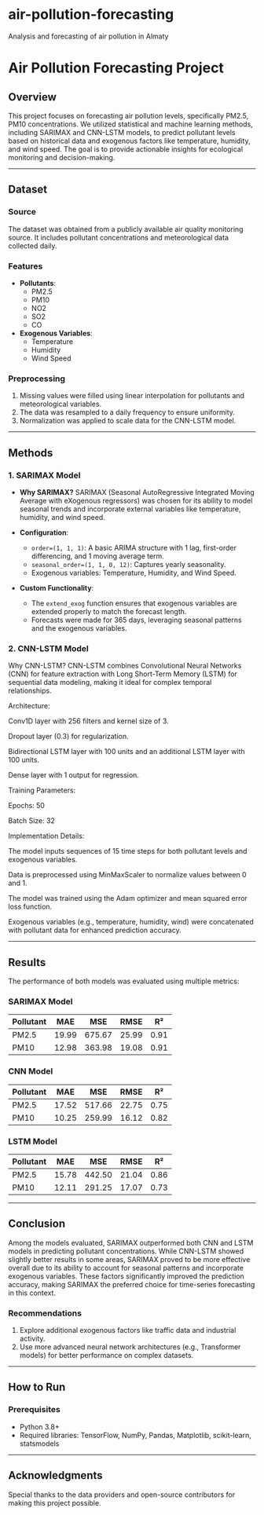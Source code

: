 # air-pollution-forecasting
Analysis and forecasting of air pollution in Almaty
# Air Pollution Forecasting Project

## Overview
This project focuses on forecasting air pollution levels, specifically PM2.5, PM10 concentrations. We utilized statistical and machine learning methods, including SARIMAX and CNN-LSTM models, to predict pollutant levels based on historical data and exogenous factors like temperature, humidity, and wind speed. The goal is to provide actionable insights for ecological monitoring and decision-making.

---

## Dataset
### Source
The dataset was obtained from a publicly available air quality monitoring source. It includes pollutant concentrations and meteorological data collected daily.

### Features
- **Pollutants**:
  - PM2.5
  - PM10
  - NO2
  - SO2
  - CO
- **Exogenous Variables**:
  - Temperature
  - Humidity
  - Wind Speed

### Preprocessing
1. Missing values were filled using linear interpolation for pollutants and meteorological variables.
2. The data was resampled to a daily frequency to ensure uniformity.
3. Normalization was applied to scale data for the CNN-LSTM model.

---

## Methods

### 1. **SARIMAX Model**
- **Why SARIMAX?**
  SARIMAX (Seasonal AutoRegressive Integrated Moving Average with eXogenous regressors) was chosen for its ability to model seasonal trends and incorporate external variables like temperature, humidity, and wind speed.

- **Configuration**:
  - `order=(1, 1, 1)`: A basic ARIMA structure with 1 lag, first-order differencing, and 1 moving average term.
  - `seasonal_order=(1, 1, 0, 12)`: Captures yearly seasonality.
  - Exogenous variables: Temperature, Humidity, and Wind Speed.

- **Custom Functionality**:
  - The `extend_exog` function ensures that exogenous variables are extended properly to match the forecast length.
  - Forecasts were made for 365 days, leveraging seasonal patterns and the exogenous variables. 

### 2. **CNN-LSTM Model**
Why CNN-LSTM? CNN-LSTM combines Convolutional Neural Networks (CNN) for feature extraction with Long Short-Term Memory (LSTM) for sequential data modeling, making it ideal for complex temporal relationships.

Architecture:

Conv1D layer with 256 filters and kernel size of 3.

Dropout layer (0.3) for regularization.

Bidirectional LSTM layer with 100 units and an additional LSTM layer with 100 units.

Dense layer with 1 output for regression.

Training Parameters:

Epochs: 50

Batch Size: 32

Implementation Details:

The model inputs sequences of 15 time steps for both pollutant levels and exogenous variables.

Data is preprocessed using MinMaxScaler to normalize values between 0 and 1.

The model was trained using the Adam optimizer and mean squared error loss function.

Exogenous variables (e.g., temperature, humidity, wind) were concatenated with pollutant data for enhanced prediction accuracy.

---

## Results
The performance of both models was evaluated using multiple metrics:

### SARIMAX Model
| Pollutant | MAE   | MSE    | RMSE  | R²    |
|-----------|-------|--------|-------|-------|
| PM2.5     | 19.99 | 675.67 | 25.99 | 0.91  |
| PM10      | 12.98 | 363.98 | 19.08 | 0.91  |

### CNN Model
| Pollutant | MAE   | MSE    | RMSE  | R²    |
|-----------|-------|--------|-------|-------|
| PM2.5     | 17.52 | 517.66 | 22.75 | 0.75  |
| PM10      | 10.25 | 259.99 | 16.12 | 0.82  |

### LSTM Model
| Pollutant | MAE   | MSE    | RMSE  | R²    |
|-----------|-------|--------|-------|-------|
| PM2.5     | 15.78 | 442.50 | 21.04 | 0.86  |
| PM10      | 12.11 | 291.25 | 17.07 | 0.73  |

---


## Conclusion
Among the models evaluated, SARIMAX outperformed both CNN and LSTM models in predicting pollutant concentrations. While CNN-LSTM showed slightly better results in some areas, SARIMAX proved to be more effective overall due to its ability to account for seasonal patterns and incorporate exogenous variables. These factors significantly improved the prediction accuracy, making SARIMAX the preferred choice for time-series forecasting in this context.

### Recommendations
1. Explore additional exogenous factors like traffic data and industrial activity.
2. Use more advanced neural network architectures (e.g., Transformer models) for better performance on complex datasets.

---

## How to Run
### Prerequisites
- Python 3.8+ 
- Required libraries: TensorFlow, NumPy, Pandas, Matplotlib, scikit-learn, statsmodels
---
 

## Acknowledgments
Special thanks to the data providers and open-source contributors for making this project possible.

